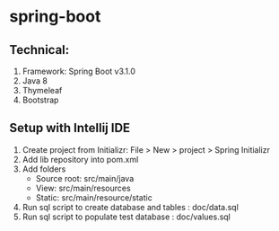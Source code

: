 # spring-boot
## Technical:

1. Framework: Spring Boot v3.1.0
2. Java 8
3. Thymeleaf
4. Bootstrap


## Setup with Intellij IDE
1. Create project from Initializr: File > New > project > Spring Initializr
2. Add lib repository into pom.xml
3. Add folders
    - Source root: src/main/java
    - View: src/main/resources
    - Static: src/main/resource/static
5. Run sql script to create database and tables : doc/data.sql
6. Run sql script to populate test database : doc/values.sql